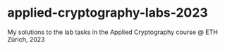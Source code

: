 # applied-cryptography-labs-2023
My solutions to the lab tasks in the Applied Cryptography course @ ETH Zürich, 2023 
